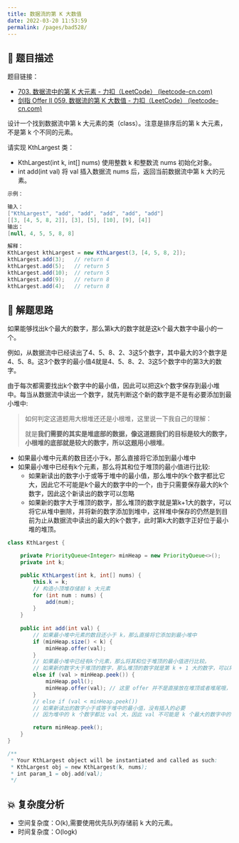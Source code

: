 ```yaml
---
title: 数据流的第 K 大数值
date: 2022-03-20 11:53:59
permalink: /pages/bad528/
---
```


## 📃 题目描述

题目链接：

- [703. 数据流中的第 K 大元素 - 力扣（LeetCode） (leetcode-cn.com)](https://leetcode-cn.com/problems/kth-largest-element-in-a-stream/)
- [剑指 Offer II 059. 数据流的第 K 大数值 - 力扣（LeetCode） (leetcode-cn.com)](https://leetcode-cn.com/problems/jBjn9C/)

设计一个找到数据流中第 k 大元素的类（class）。注意是排序后的第 k 大元素，不是第 k 个不同的元素。

请实现 KthLargest 类：

- KthLargest(int k, int[] nums) 使用整数 k 和整数流 nums 初始化对象。
- int add(int val) 将 val 插入数据流 nums 后，返回当前数据流中第 k 大的元素。

```java
示例：

输入：
["KthLargest", "add", "add", "add", "add", "add"]
[[3, [4, 5, 8, 2]], [3], [5], [10], [9], [4]]
输出：
[null, 4, 5, 5, 8, 8]

解释：
KthLargest kthLargest = new KthLargest(3, [4, 5, 8, 2]);
kthLargest.add(3);   // return 4
kthLargest.add(5);   // return 5
kthLargest.add(10);  // return 5
kthLargest.add(9);   // return 8
kthLargest.add(4);   // return 8
```

## 🔔 解题思路

如果能够找出k个最大的数字，那么第k大的数字就是这k个最大数字中最小的一个。

例如，从数据流中已经读出了4、5、8、2、3这5个数字，其中最大的3个数字是4、5、8。这3个数字的最小值4就是4、5、8、2、3这5个数字中的第3大的数字。

由于每次都需要找出k个数字中的最小值，因此可以把这k个数字保存到最小堆中。每当从数据流中读出一个数字，就先判断这个新的数字是不是有必要添加到最小堆中:

> 如何判定这道题用大根堆还还是小根堆，这里说一下我自己的理解：
>
> 就是**我们需要的其实是堆底部的数据，像这道题我们的目标是较大的数字，小根堆的底部就是较大的数字，所以这题用小根堆**。

- 如果最小堆中元素的数目还小于k，那么直接将它添加到最小堆中
- 如果最小堆中已经有k个元素，那么将其和位于堆顶的最小值进行比较:
  - 如果新读出的数字小于或等于堆中的最小值，那么堆中的k个数字都比它大，因此它不可能是k个最大的数字中的一个，由于只需要保存最大的k个数字，因此这个新读出的数字可以忽略
  - 如果新的数字大于堆顶的数字，那么堆顶的数字就是第k+1大的数字，可以将它从堆中删除，并将新的数字添加到堆中，这样堆中保存的仍然是到目前为止从数据流中读出的最大的k个数字，此时第k大的数字正好位于最小堆的堆顶。


```java
class KthLargest {

    private PriorityQueue<Integer> minHeap = new PriorityQueue<>();
    private int k;

    public KthLargest(int k, int[] nums) {
        this.k = k;
        // 构造小顶堆存储前 k 大元素
        for (int num : nums) {
            add(num);
        }
    }
    
    public int add(int val) {
        // 如果最小堆中元素的数目还小于 k，那么直接将它添加到最小堆中
        if (minHeap.size() < k) {
            minHeap.offer(val);
        }
        // 如果最小堆中已经有k个元素，那么将其和位于堆顶的最小值进行比较。
        // 如果新的数字大于堆顶的数字，那么堆顶的数字就是第 k + 1 大的数字，可以将它从堆中删除，并将新的数字添加到堆中，这样堆中保存的仍然是到目前为止从数据流中读出的最大的 k 个数字，此时第 k 大的数字正好位于最小堆的堆顶
        else if (val > minHeap.peek()) {
            minHeap.poll();
            minHeap.offer(val); // 这里 offer 并不是直接放在堆顶或者堆尾哦，而是内部会进行调整
        }
        // else if (val < minHeap.peek()) 
        // 如果新读出的数字小于或等于堆中的最小值，没有插入的必要
        // 因为堆中的 k 个数字都比 val 大，因此 val 不可能是 k 个最大的数字中的一个

        return minHeap.peek();
    }
}

/**
 * Your KthLargest object will be instantiated and called as such:
 * KthLargest obj = new KthLargest(k, nums);
 * int param_1 = obj.add(val);
 */
```

## 💥 复杂度分析

- 空间复杂度：O(k),需要使用优先队列存储前 k 大的元素。
- 时间复杂度：O(logk)

